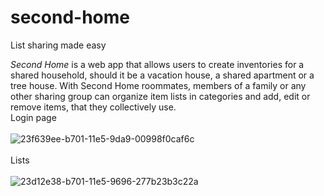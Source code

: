 # second-home
List sharing made easy

<i>Second Home</i> is a web app that allows users to create inventories for a shared household, should it be a vacation house, a shared apartment or a tree house. With Second Home roommates, members of a family or any other sharing group can organize item lists in categories and add, edit or remove items, that they collectively use.
<br>
Login page<br><br>
![23f639ee-b701-11e5-9da9-00998f0caf6c](https://cloud.githubusercontent.com/assets/16562886/12378379/ab99a422-bd3b-11e5-9561-7694ba2e9b23.jpg)
<br><br>
Lists<br><br>
![23d12e38-b701-11e5-9696-277b23b3c22a](https://cloud.githubusercontent.com/assets/16562886/12378378/ab95a188-bd3b-11e5-84c6-5c007809c2e8.jpg)
